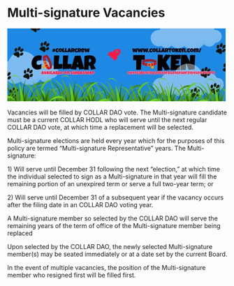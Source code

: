 # Multi-signature Vacancies

![](../../.gitbook/assets/1080x360.jpg)

Vacancies will be filled by COLLAR DAO vote. The Multi-signature candidate must be a current COLLAR HODL who will serve until the next regular COLLAR DAO vote, at which time a replacement will be selected.

Multi-signature elections are held every year which for the purposes of this policy are termed “Multi-signature Representative” years. The Multi-signature:

1\) Will serve until December 31 following the next “election,” at which time the individual selected to sign as a Multi-signature in that year will fill the remaining portion of an unexpired term or serve a full two-year term; or

2\) Will serve until December 31 of a subsequent year if the vacancy occurs after the filing date in an COLLAR DAO voting year.

A Multi-signature member so selected by the COLLAR DAO will serve the remaining years of the term of office of the Multi-signature member being replaced

Upon selected by the COLLAR DAO, the newly selected Multi-signature member(s) may be seated immediately or at a date set by the current Board.

In the event of multiple vacancies, the position of the Multi-signature member who resigned first will be filled first.
